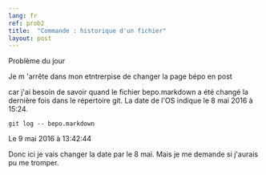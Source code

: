 ```yaml
---
lang: fr
ref: prob2
title:  "Commande : historique d'un fichier"
layout: post
---
```

Problème du jour

Je m 'arrête dans mon etntrerpise de
changer la page bépo en post

car j'ai besoin de savoir quand le fichier bepo.markdown a été changé la
dernière fois dans le répertoire git. La date de l'OS indique le 8 mai
2016 à 15:24.

`git log -- bepo.markdown`

Le 9 mai 2016 à 13:42:44

Donc ici je vais changer la date par le 8 mai. Mais je me demande si
j'aurais pu me tromper.
